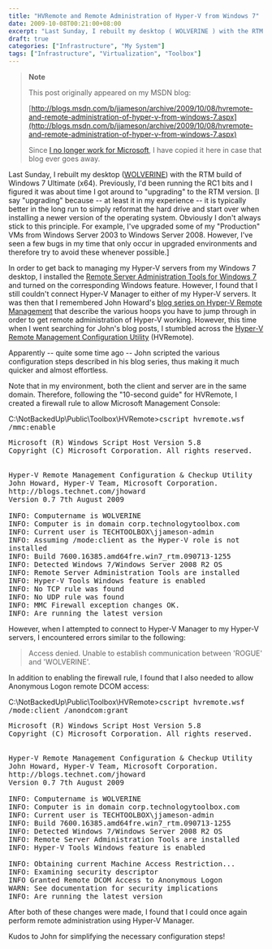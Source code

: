 ```yaml
---
title: "HVRemote and Remote Administration of Hyper-V from Windows 7"
date: 2009-10-08T00:21:00+08:00
excerpt: "Last Sunday, I rebuilt my desktop ( WOLVERINE ) with the RTM build of Windows 7 Ultimate (x64). Previously, I'd been running the RC1 bits and I figured it was about time I got around to \"upgrading\" to the RTM version. [I say \"upgrading\" because -- at..."
draft: true
categories: ["Infrastructure", "My System"]
tags: ["Infrastructure", "Virtualization", "Toolbox"]
---
```


> **Note**
> 
> 
> 	This post originally appeared on my MSDN blog:  
>   
> 
> 
> [http://blogs.msdn.com/b/jjameson/archive/2009/10/08/hvremote-and-remote-administration-of-hyper-v-from-windows-7.aspx](http://blogs.msdn.com/b/jjameson/archive/2009/10/08/hvremote-and-remote-administration-of-hyper-v-from-windows-7.aspx)
> 
> 
> Since
> 	[I no longer work for Microsoft](/blog/jjameson/2011/09/02/last-day-with-microsoft), I have copied it here in case that blog 
> 	ever goes away.


Last Sunday, I rebuilt my desktop ([WOLVERINE](/blog/jjameson/2009/09/14/the-jameson-datacenter))  with the RTM build of Windows 7 Ultimate (x64). Previously, I'd been running the  RC1 bits and I figured it was about time I got around to "upgrading" to the RTM  version. [I say "upgrading" because -- at least it in my experience -- it is typically  better in the long run to simply reformat the hard drive and start over when installing  a newer version of the operating system. Obviously I don't always stick to this  principle. For example, I've upgraded some of my "Production" VMs from Windows Server  2003 to Windows Server 2008. However, I've seen a few bugs in my time that only  occur in upgraded environments and therefore try to avoid these whenever possible.]

In order to get back to managing my Hyper-V servers from my Windows 7 desktop,  I installed the [Remote Server Administration Tools for Windows 7](http://www.microsoft.com/downloads/details.aspx?FamilyID=7d2f6ad7-656b-4313-a005-4e344e43997d&amp;displaylang=en) and turned on the corresponding  Windows feature. However, I found that I still couldn't connect Hyper-V Manager  to either of my Hyper-V servers. It was then that I remembered John Howard's [blog series on Hyper-V Remote Management](http://blogs.technet.com/jhoward/archive/2008/03/28/part-1-hyper-v-remote-management-you-do-not-have-the-requested-permission-to-complete-this-task-contact-the-administrator-of-the-authorization-policy-for-the-computer-computername.aspx) that describe the various hoops you  have to jump through in order to get remote administration of Hyper-V working. However,  this time when I went searching for John's blog posts, I stumbled across the [Hyper-V Remote Management Configuration 
Utility](http://code.msdn.microsoft.com/HVRemote) (HVRemote).

Apparently -- quite some time ago -- John scripted the various configuration  steps described in his blog series, thus making it much quicker and almost effortless.

Note that in my environment, both the client and server are in the same domain.  Therefore, following the "10-second guide" for HVRemote, I created a firewall rule  to allow Microsoft Management Console:


C:\NotBackedUp\Public\Toolbox\HVRemote&gt;<kbd>cscript hvremote.wsf /mmc:enable</kbd>

<samp>Microsoft (R) Windows Script Host Version 5.8<br>Copyright (C) Microsoft Corporation. All rights reserved.<br><br><br>Hyper-V Remote Management Configuration &amp; Checkup Utility<br>John Howard, Hyper-V Team, Microsoft Corporation.<br>http://blogs.technet.com/jhoward<br>Version 0.7 7th August 2009<br><br>INFO: Computername is WOLVERINE<br>INFO: Computer is in domain corp.technologytoolbox.com<br>INFO: Current user is TECHTOOLBOX\jjameson-admin<br>INFO: Assuming /mode:client as the Hyper-V role is not installed<br>INFO: Build 7600.16385.amd64fre.win7_rtm.090713-1255<br>INFO: Detected Windows 7/Windows Server 2008 R2 OS<br>INFO: Remote Server Administration Tools are installed<br>INFO: Hyper-V Tools Windows feature is enabled<br>INFO: No TCP rule was found<br>INFO: No UDP rule was found<br>INFO: MMC Firewall exception changes OK.<br>INFO: Are running the latest version</samp>


However, when I attempted to connect to Hyper-V Manager to my Hyper-V servers,  I encountered errors similar to the following:


> Access denied. Unable to establish communication 
> between 'ROGUE' and 'WOLVERINE'.


In addition to enabling the firewall rule, I found that I also needed to allow  Anonymous Logon remote DCOM access:


C:\NotBackedUp\Public\Toolbox\HVRemote&gt;<kbd>cscript hvremote.wsf /mode:client/anondcom:grant</kbd>

<samp>Microsoft (R) Windows Script Host Version 5.8<br>Copyright (C) Microsoft Corporation. All rights reserved.<br><br><br>Hyper-V Remote Management Configuration &amp; Checkup Utility<br>John Howard, Hyper-V Team, Microsoft Corporation.<br>http://blogs.technet.com/jhoward<br>Version 0.7 7th August 2009<br><br>INFO: Computername is WOLVERINE<br>INFO: Computer is in domain corp.technologytoolbox.com<br>INFO: Current user is TECHTOOLBOX\jjameson-admin<br>INFO: Build 7600.16385.amd64fre.win7_rtm.090713-1255<br>INFO: Detected Windows 7/Windows Server 2008 R2 OS<br>INFO: Remote Server Administration Tools are installed<br>INFO: Hyper-V Tools Windows feature is enabled<br><br>INFO: Obtaining current Machine Access Restriction...<br>INFO: Examining security descriptor<br>INFO Granted Remote DCOM Access to Anonymous Logon<br>WARN: See documentation for security implications<br>INFO: Are running the latest version</samp>


After both of these changes were made, I found that I could once again perform  remote administration using Hyper-V Manager.

Kudos to John for simplifying the necessary configuration steps!

